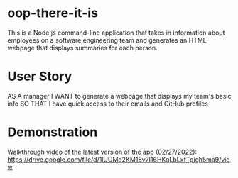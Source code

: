 # oop-there-it-is

This is a Node.js command-line application that takes in information about employees on a software engineering team and generates an HTML webpage that displays summaries for each person.

# User Story

AS A manager
I WANT to generate a webpage that displays my team's basic info
SO THAT I have quick access to their emails and GitHub profiles

# Demonstration

Walkthrough video of the latest version of the app (02/27/2022): https://drive.google.com/file/d/1lUUMd2KM18v7I16HKqLbLxfTpjgh5ma9/view
